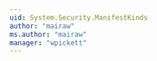 ```yaml
---
uid: System.Security.ManifestKinds
author: "mairaw"
ms.author: "mairaw"
manager: "wpickett"
---
```

